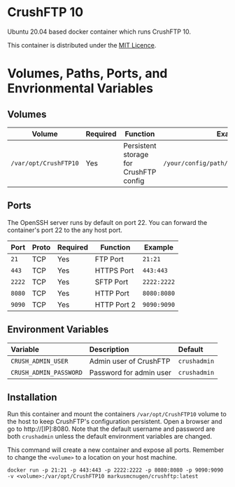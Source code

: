 # CrushFTP 10
Ubuntu 20.04 based docker container which runs CrushFTP 10.

This container is distributed under the [MIT Licence](LICENSE).

# Volumes, Paths, Ports, and Envrionmental Variables
## Volumes
| Volume | Required | Function | Example |
|----------|----------|----------|----------|
| `/var/opt/CrushFTP10` | Yes | Persistent storage for CrushFTP config | `/your/config/path/:/var/opt/CrushFTP10`|

## Ports
The OpenSSH server runs by default on port 22. You can forward the container's port 22 to the any host port.

| Port | Proto | Required | Function | Example |
|----------|----------|----------|----------|----------|
| `21` | TCP | Yes | FTP Port | `21:21`|
| `443` | TCP | Yes | HTTPS Port | `443:443`|
| `2222` | TCP | Yes | SFTP Port | `2222:2222`|
| `8080` | TCP | Yes | HTTP Port | `8080:8080`|
| `9090` | TCP | Yes | HTTP Port 2 | `9090:9090`|

## Environment Variables

| Variable               | Description               | Default      |
|:-----------------------|:--------------------------|:-------------|
| `CRUSH_ADMIN_USER`     | Admin user of CrushFTP    | `crushadmin` |
| `CRUSH_ADMIN_PASSWORD` | Password for admin user   | `crushadmin` |

## Installation
Run this container and mount the containers `/var/opt/CrushFTP10` volume to the host to keep CrushFTP's configuration persistent. Open a browser and go to http://[IP]:8080. Note that the default username and password are both `crushadmin` unless the default environment variables are changed.

This command will create a new container and expose all ports. Remember to change the `<volume>` to a location on your host machine.

```
docker run -p 21:21 -p 443:443 -p 2222:2222 -p 8080:8080 -p 9090:9090 -v <volume>:/var/opt/CrushFTP10 markusmcnugen/crushftp:latest
```
